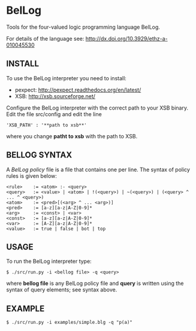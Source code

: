 BelLog
======

Tools for the four-valued logic programming language BelLog.

For details of the language see: http://dx.doi.org/10.3929/ethz-a-010045530

INSTALL
-------

To use the BelLog interpreter you need to install:
- pexpect: http://pexpect.readthedocs.org/en/latest/
- XSB: http://xsb.sourceforge.net/

Configure the BelLog interpreter with the correct path to your XSB
binary. Edit the file src/config and edit the line
```
'XSB_PATH' : '**path to xsb**'
```
where you change **patht to xsb** with the path to XSB.

BELLOG SYNTAX
-------------

A *BelLog policy* file is a file that contains one <rule> per line. 
The syntax of policy rules is given below:

```
<rule>    := <atom> :- <query>
<query>   := <value> | <atom> | !(<query>) | ~(<query>) | (<query> ^ ... ^ <query>)
<atom>    := <pred>[(<arg> ^ ... <arg>)]
<pred>    := [a-z][a-z|A-Z|0-9]*
<arg>     := <const> | <var>
<const>   := [a-z][a-z|A-Z|0-9]*
<var>     := [A-Z][a-z|A-Z|0-9]*
<value>   := true | false | bot | top
```

USAGE
-----

To run the BelLog interpreter type:
```
$ ./src/run.py -i <bellog file> -q <query>
```
where **bellog file** is any BelLog policy file and **query** is written
using the syntax of query elements; see syntax above.

EXAMPLE
-------

```
$ ./src/run.py -i examples/simple.blg -q "p(a)"
```
